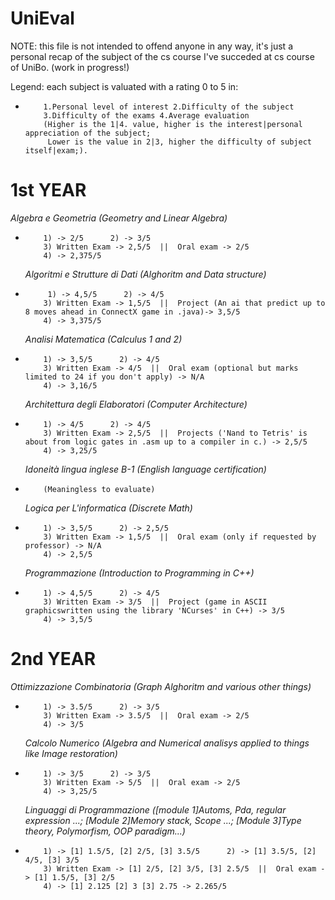 # UniEval
NOTE: this file is not intended to offend anyone in any way, it's just a personal recap of the subject of the cs course I've succeded at cs course of UniBo. (work in progress!)

Legend: each subject is valuated with a rating 0 to 5 in:
+         1.Personal level of interest 2.Difficulty of the subject
          3.Difficulty of the exams 4.Average evaluation
          (Higher is the 1|4. value, higher is the interest|personal appreciation of the subject; 
           Lower is the value in 2|3, higher the difficulty of subject itself|exam;).

# 1st YEAR

  *Algebra e Geometria (Geometry and Linear Algebra)*
+         1) -> 2/5      2) -> 3/5
          3) Written Exam -> 2,5/5  ||  Oral exam -> 2/5
          4) -> 2,375/5

  *Algoritmi e Strutture di Dati (Alghoritm and Data structure)*
+          1) -> 4,5/5      2) -> 4/5
          3) Written Exam -> 1,5/5  ||  Project (An ai that predict up to 8 moves ahead in ConnectX game in .java)-> 3,5/5
          4) -> 3,375/5

  *Analisi Matematica (Calculus 1 and 2)*
+         1) -> 3,5/5      2) -> 4/5
          3) Written Exam -> 4/5  ||  Oral exam (optional but marks limited to 24 if you don't apply) -> N/A
          4) -> 3,16/5

  *Architettura degli Elaboratori (Computer Architecture)*
+         1) -> 4/5      2) -> 4/5
          3) Written Exam -> 2,5/5  ||  Projects ('Nand to Tetris' is about from logic gates in .asm up to a compiler in c.) -> 2,5/5
          4) -> 3,25/5

  *Idoneità lingua inglese B-1 (English language certification)*
+         (Meaningless to evaluate)

  *Logica per L'informatica (Discrete Math)*
+         1) -> 3,5/5      2) -> 2,5/5
          3) Written Exam -> 1,5/5  ||  Oral exam (only if requested by professor) -> N/A
          4) -> 2,5/5

  *Programmazione (Introduction to Programming in C++)*
+         1) -> 4,5/5      2) -> 4/5
          3) Written Exam -> 3/5  ||  Project (game in ASCII graphicswritten using the library 'NCurses' in C++) -> 3/5
          4) -> 3,5/5

# 2nd YEAR

  *Ottimizzazione Combinatoria (Graph Alghoritm and various other things)*
+         1) -> 3.5/5      2) -> 3/5
          3) Written Exam -> 3.5/5  ||  Oral exam -> 2/5
          4) -> 3/5

  *Calcolo Numerico (Algebra and Numerical analisys applied to things like Image restoration)*
+         1) -> 3/5      2) -> 3/5
          3) Written Exam -> 5/5  ||  Oral exam -> 2/5
          4) -> 3,25/5

  *Linguaggi di Programmazione ([module 1]Automs, Pda, regular expression ...; [Module 2]Memory stack, Scope ...; [Module 3]Type theory, Polymorfism, OOP paradigm...)*
+         1) -> [1] 1.5/5, [2] 2/5, [3] 3.5/5      2) -> [1] 3.5/5, [2] 4/5, [3] 3/5
          3) Written Exam -> [1] 2/5, [2] 3/5, [3] 2.5/5  ||  Oral exam -> [1] 1.5/5, [3] 2/5
          4) -> [1] 2.125 [2] 3 [3] 2.75 -> 2.265/5
